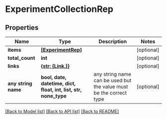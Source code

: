 # ExperimentCollectionRep


## Properties
Name | Type | Description | Notes
------------ | ------------- | ------------- | -------------
**items** | [**[ExperimentRep]**](ExperimentRep.md) |  | [optional] 
**total_count** | **int** |  | [optional] 
**links** | [**{str: (Link,)}**](Link.md) |  | [optional] 
**any string name** | **bool, date, datetime, dict, float, int, list, str, none_type** | any string name can be used but the value must be the correct type | [optional]

[[Back to Model list]](../README.md#documentation-for-models) [[Back to API list]](../README.md#documentation-for-api-endpoints) [[Back to README]](../README.md)


